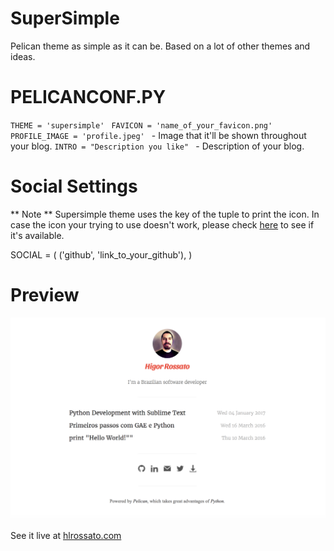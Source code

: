 # SuperSimple

Pelican theme as simple as it can be. Based on a lot of other themes and ideas.

# PELICANCONF.PY

`THEME = 'supersimple' `
`FAVICON = 'name_of_your_favicon.png' `
`PROFILE_IMAGE = 'profile.jpeg' ` - Image that it'll be shown throughout your blog.
`INTRO = "Description you like" ` - Description of your blog.

# Social Settings

** Note **
Supersimple theme uses the key of the tuple to print the icon. In case the icon
your trying to use doesn't work, please check [here](https://iconmonstr.com/iconicfont) to see if it's available.

SOCIAL = (
    ('github', 'link_to_your_github'), 
)

# Preview
![Screen Shot](screenshot.png)

See it live at [hlrossato.com](http://www.hlrossato.com)